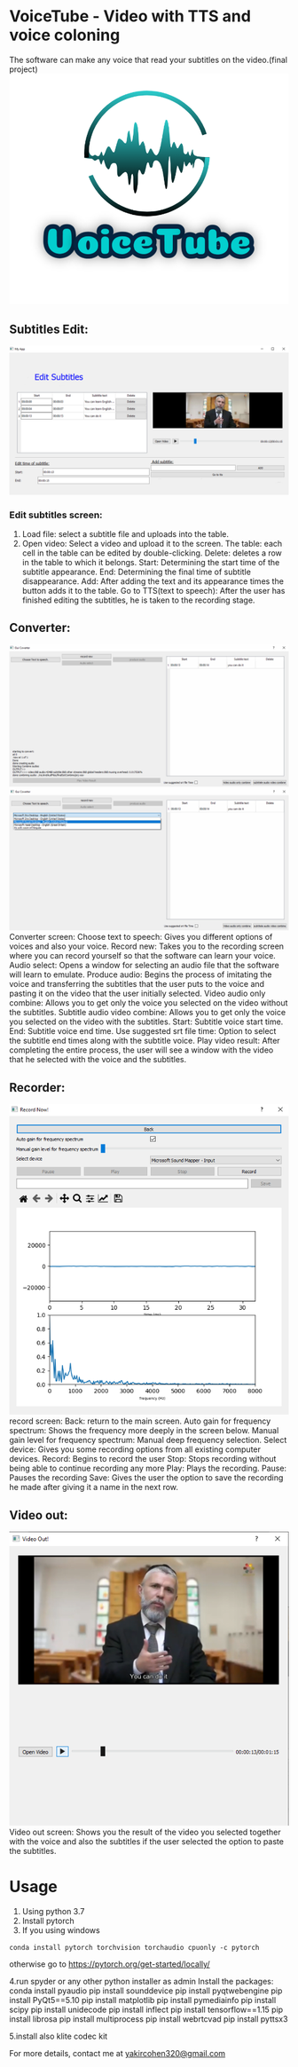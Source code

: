 # VoiceTube - Video with TTS and voice coloning
The software can make any voice that read your subtitles on the video.(final project)
![VoiceTube logo](https://github.com/yakircohen/Video-with-TTS-and-voice-coloning/blob/main/logo.png)


## Subtitles Edit:
![Subtitles Edit](https://github.com/yakircohen/Video-with-TTS-and-voice-coloning/blob/main/Subtitles%20Edit.png)
### Edit subtitles screen:
1. Load file: select a subtitle file and uploads into the table.
2. Open video: Select a video and upload it to the screen.
The table: each cell in the table can be edited by double-clicking.
Delete: deletes a row in the table to which it belongs.
Start: Determining the start time of the subtitle appearance.
End: Determining the final time of subtitle disappearance.
Add: After adding the text and its appearance times the button adds it to the table.
Go to TTS(text to speech): After the user has finished editing the subtitles, he is taken to the recording stage.

## Converter:
![converter1](https://github.com/yakircohen/Video-with-TTS-and-voice-coloning/blob/main/12.png)
![converter2](https://github.com/yakircohen/Video-with-TTS-and-voice-coloning/blob/main/13.png)
Converter screen:
Choose text to speech: Gives you different options of voices and also your voice.
Record new: Takes you to the recording screen where you can record yourself so that the software can learn your voice.
Audio select: Opens a window for selecting an audio file that the software will learn to emulate.
Produce audio: Begins the process of imitating the voice and transferring the subtitles that the user puts to the voice and pasting it on the video that the user initially selected.
Video audio only combine: Allows you to get only the voice you selected on the video without the subtitles.
Subtitle audio video combine: Allows you to get only the voice you selected on the video with the subtitles.
Start: Subtitle voice start time.
End: Subtitle voice end time.
Use suggested srt file time: Option to select the subtitle end times along with the subtitle voice.
Play video result: After completing the entire process, the user will see a window with the video that he selected with the voice and the subtitles.

## Recorder:
![record](https://github.com/yakircohen/Video-with-TTS-and-voice-coloning/blob/main/recorod.png)
record screen:
Back: return to the main screen.
Auto gain for frequency spectrum: Shows the frequency more deeply in the screen below. 
Manual gain level for frequency spectrum: Manual deep frequency selection.
Select device: Gives you some recording options from all existing computer devices.
Record: Begins to record the user
Stop: Stops recording without being able to continue recording any more
Play: Plays the recording.
Pause: Pauses the recording
Save: Gives the user the option to save the recording he made after giving it a name in the next row.

## Video out:
![video](https://github.com/yakircohen/Video-with-TTS-and-voice-coloning/blob/main/output.png)
Video out screen:
Shows you the result of the video you selected together with the voice and also the subtitles if the user selected the option to paste the subtitles.

# Usage
1. Using python 3.7
2. Install pytorch
3. If you using windows
```
conda install pytorch torchvision torchaudio cpuonly -c pytorch
```
otherwise go to https://pytorch.org/get-started/locally/ 

4.run spyder or any other python installer as admin
Install the packages:
conda install pyaudio
pip install sounddevice
pip install pyqtwebengine
pip install PyQt5==5.10
pip install matplotlib
pip install pymediainfo
pip install scipy
pip install unidecode
pip install inflect
pip install tensorflow==1.15
pip install librosa
pip install multiprocess
pip install webrtcvad
pip install pyttsx3

5.install also klite codec kit

For more details, contact me at yakircohen320@gmail.com





